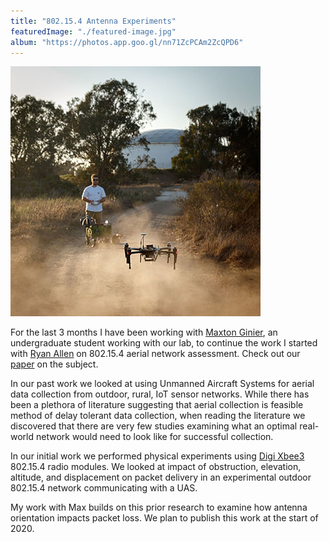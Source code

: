 ```yaml
---
title: "802.15.4 Antenna Experiments"
featuredImage: "./featured-image.jpg" 
album: "https://photos.app.goo.gl/nn71ZcPCAm2ZcQPD6"
---
```


<div class="img-right"><img src="./featured-image.jpg" alt="IoT Sensing Project"></div>

For the last 3 months I have been working with [Maxton Ginier](https://www.linkedin.com/in/maxton-ginier/), an undergraduate student working with our lab, to continue the work I started with [Ryan Allen](https://www.linkedin.com/in/ryan-allen-ba5560124/) on 802.15.4 aerial network assessment. Check out our [paper](https://michaelnekrasov.com/papers/2019-08-09-paper-sensors/) on the subject.

In our past work we looked at using Unmanned Aircraft Systems for aerial data collection from outdoor, rural, IoT sensor networks. While there has been a plethora of literature suggesting that aerial collection is feasible method of delay tolerant data collection, when reading the literature we discovered that there are very few studies examining what an optimal real-world network would need to look like for successful collection. 

In our initial work we performed physical experiments using [Digi Xbee3](https://www.digi.com/products/embedded-systems/digi-xbee/rf-modules/2-4-ghz-modules/xbee3-zigbee-3) 802.15.4 radio modules. We looked at impact of obstruction, elevation, altitude, and displacement on packet delivery in an experimental outdoor 802.15.4 network communicating with a UAS.

My work with Max builds on this prior research to examine how antenna orientation impacts packet loss. We plan to publish this work at the start of 2020.
